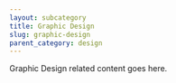 ```yaml
---
layout: subcategory
title: Graphic Design
slug: graphic-design
parent_category: design
---
```


Graphic Design related content goes here.

